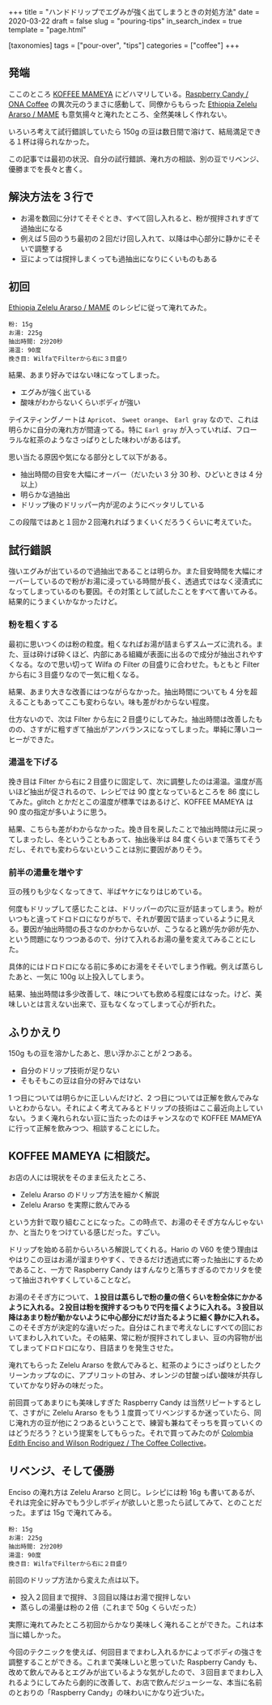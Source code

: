 +++
title = "ハンドドリップでエグみが強く出てしまうときの対処方法"
date = 2020-03-22
draft = false
slug = "pouring-tips"
in_search_index = true
template = "page.html"

[taxonomies]
tags = ["pour-over", "tips"]
categories = ["coffee"]
+++

## 発端

ここのところ [KOFFEE MAMEYA](https://www.koffee-mameya.com/) にどハマリしている。[Raspberry Candy / ONA Coffee](https://onacoffee.com.au/product/raspberry-candy/) の異次元のうまさに感動して、同僚からもらった [Ethiopia Zelelu Ararso / MAME](https://mame.coffee/collections/coffee/products/zelelu-filter) も意気揚々と淹れたところ、全然美味しく作れない。

いろいろ考えて試行錯誤していたら 150g の豆は数日間で溶けて、結局満足できる１杯は得られなかった。

この記事では最初の状況、自分の試行錯誤、淹れ方の相談、別の豆でリベンジ、優勝までを長々と書く。

<!-- more -->

## 解決方法を３行で

- お湯を数回に分けてそそぐとき、すべて回し入れると、粉が撹拌されすぎて過抽出になる
- 例えば５回のうち最初の２回だけ回し入れて、以降は中心部分に静かにそそいで調整する
- 豆によっては撹拌しまくっても過抽出になりにくいものもある

## 初回

[Ethiopia Zelelu Ararso / MAME](https://mame.coffee/collections/coffee/products/zelelu-filter) のレシピに従って淹れてみた。

```
粉: 15g
お湯: 225g
抽出時間: 2分20秒
湯温: 90度
挽き目: WilfaでFilterから右に３目盛り
```

結果、あまり好みではない味になってしまった。

- エグみが強く出ている
- 酸味がわからないくらいボディが強い

テイスティングノートは `Apricot`、 `Sweet orange`、 `Earl gray` なので、これは明らかに自分の淹れ方が間違ってる。特に `Earl gray` が入っていれば、フローラルな紅茶のようなさっぱりとした味わいがあるはず。

思い当たる原因や気になる部分として以下がある。

- 抽出時間の目安を大幅にオーバー（だいたい 3 分 30 秒、ひどいときは 4 分以上）
- 明らかな過抽出
- ドリップ後のドリッパー内が泥のようにベッタリしている

この段階ではあと１回か２回淹れればうまくいくだろうくらいに考えていた。

## 試行錯誤

強いエグみが出ているので過抽出であることは明らか。また目安時間を大幅にオーバーしているので粉がお湯に浸っている時間が長く、透過式ではなく浸漬式になってしまっているのも要因。その対策として試したことをすべて書いてみる。結果的にうまくいかなかったけど。

### 粉を粗くする

最初に思いつくのは粉の粒度。粗くなればお湯が詰まらずスムーズに流れる。また、豆は砕けば砕くほど、内部にある組織が表面に出るので成分が抽出されやすくなる。なので思い切って Wilfa の Filter の目盛りに合わせた。もともと Filter から右に３目盛りなので一気に粗くなる。

結果、あまり大きな改善にはつながらなかった。抽出時間についても 4 分を超えることもあってここも変わらない。味も差がわからない程度。

仕方ないので、次は Filter から左に２目盛りにしてみた。抽出時間は改善したものの、さすがに粗すぎて抽出がアンバランスになってしまった。単純に薄いコーヒーができた。

### 湯温を下げる

挽き目は Filter から右に２目盛りに固定して、次に調整したのは湯温。温度が高いほど抽出が促されるので、レシピでは 90 度となっているところを 86 度にしてみた。glitch とかだとこの温度が標準ではあるけど、KOFFEE MAMEYA は 90 度の指定が多いように思う。

結果、こちらも差がわからなかった。挽き目を戻したことで抽出時間は元に戻ってしまったし、冬ということもあって、抽出後半は 84 度くらいまで落ちてそうだし、それでも変わらないということは別に要因がありそう。

### 前半の湯量を増やす

豆の残りも少なくなってきて、半ばヤケになりはじめている。

何度もドリップして感じたことは、ドリッパーの穴に豆が詰まってしまう。粉がいつもと違ってドロドロになりがちで、それが要因で詰まっているように見える。要因が抽出時間の長さなのかわからないが、こうなると鶏が先か卵が先か、という問題になりつつあるので、分けて入れるお湯の量を変えてみることにした。

具体的にはドロドロになる前に多めにお湯をそそいでしまう作戦。例えば蒸らしたあと、一気に 100g 以上投入してしまう。

結果、抽出時間は多少改善して、味についても飲める程度にはなった。けど、美味しいとは言えない出来で、豆もなくなってしまって心が折れた。

## ふりかえり

150g もの豆を溶かしたあと、思い浮かぶことが２つある。

- 自分のドリップ技術が足りない
- そもそもこの豆は自分の好みではない

1 つ目については明らかに正しいんだけど、2 つ目については正解を飲んでみないとわからない。それによく考えてみるとドリップの技術はここ最近向上していない。うまく淹れられない豆に当たったのはチャンスなので KOFFEE MAMEYA に行って正解を飲みつつ、相談することにした。

## KOFFEE MAMEYA に相談だ。

お店の人には現状をそのまま伝えたところ、

- Zelelu Ararso のドリップ方法を細かく解説
- Zelelu Ararso を実際に飲んでみる

という方針で取り組むことになった。この時点で、お湯のそそぎ方なんじゃないか、と当たりをつけている感じだった。すごい。

ドリップを始める前からいろいろ解説してくれる。Hario の V60 を使う理由はやはりこの豆はお湯が溜まりやすく、できるだけ透過式に寄った抽出にするためであること、一方で Raspberry Candy はすんなりと落ちすぎるのでカリタを使って抽出されやすくしていることなど。

お湯のそそぎ方について、**１投目は蒸らしで粉の量の倍くらいを粉全体にかかるように入れる。２投目は粉を撹拌するつもりで円を描くように入れる。３投目以降はあまり粉が動かないように中心部分にだけ当たるように細く静かに入れる。** このそそぎ方が決定的な違いだった。自分はこれまで考えなしにすべての回においてまわし入れていた。その結果、常に粉が撹拌されてしまい、豆の内容物が出てしまってドロドロになり、目詰まりを発生させた。

淹れてもらった Zelelu Ararso を飲んでみると、紅茶のようにさっぱりとしたクリーンカップなのに、アプリコットの甘み、オレンジの甘酸っぱい酸味が共存していてかなり好みの味だった。

前回買ってあまりにも美味しすぎた Raspberry Candy は当然リピートするとして、さすがに Zelelu Ararso をもう１度買ってリベンジするか迷っていたら、同じ淹れ方の豆が他に２つあるということで、練習も兼ねてそっちを買っていくのはどうだろう？という提案をしてもらった。それで買ってみたのが [Colombia Edith Enciso and Wilson Rodriguez / The Coffee Collective](https://coffeecollective.dk/shop/enciso/)。

## リベンジ、そして優勝

Enciso の淹れ方は Zelelu Ararso と同じ。レシピには粉 16g も書いてあるが、それは完全に好みでもう少しボディが欲しいと思ったら試してみて、とのことだった。まずは 15g で淹れてみる。

```
粉: 15g
お湯: 225g
抽出時間: 2分20秒
湯温: 90度
挽き目: WilfaでFilterから右に２目盛り
```

前回のドリップ方法から変えた点は以下。

- 投入２回目まで撹拌、３回目以降はお湯で撹拌しない
- 蒸らしの湯量は粉の２倍（これまで 50g くらいだった）

実際に淹れてみたところ初回からかなり美味しく淹れることができた。これは本当に嬉しかった。

今回のテクニックを使えば、何回目までまわし入れるかによってボディの強さを調整することができる。これまで美味しいと思っていた Raspberry Candy も、改めて飲んでみるとエグみが出ているような気がしたので、３回目までまわし入れるようにしてみたら劇的に改善して、お店で飲んだジューシーな、本当に名前のとおりの「Raspberry Candy」の味わいにかなり近づいた。
